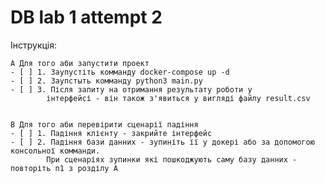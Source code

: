 # DB lab 1 attempt 2

Інструкція:

    А Для того аби запустити проект
    - [ ] 1. Заупустіть комманду docker-compose up -d
    - [ ] 2. Заупстыть комманду python3 main.py
    - [ ] 3. Після запиту на отримання результату роботи у 
            інтерфейсі - він також з'явиться у вигляді файлу result.csv 


    В Для того аби перевірити сценарії падіння
    - [ ] 1. Падіння клієнту - закрийте інтерфейс
    - [ ] 2. Падіння бази данних - зупиніть її у докері або за допомогою консольної комманди.
            При сценаріях зупинки які пошкоджують саму базу данних - повторіть п1 з розділу А 
